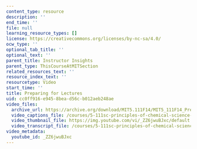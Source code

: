 ```yaml
---
content_type: resource
description: ''
end_time: ''
file: null
learning_resource_types: []
license: https://creativecommons.org/licenses/by-nc-sa/4.0/
ocw_type: ''
optional_tab_title: ''
optional_text: ''
parent_title: Instructor Insights
parent_type: ThisCourseAtMITSection
related_resources_text: ''
resource_index_text: ''
resourcetype: Video
start_time: ''
title: Preparing for Lectures
uid: cc0ff916-e945-8bea-d56c-b012aeb248ae
video_files:
  archive_url: https://archive.org/download/MIT5.111F14/MIT5_111F14_PreparingLectures_300k.mp4
  video_captions_file: /courses/5-111sc-principles-of-chemical-science-fall-2014/d7e60309cf5759c69ce2a45f22962e15_ZZ6jwuBJxc.vtt
  video_thumbnail_file: https://img.youtube.com/vi/_ZZ6jwuBJxc/default.jpg
  video_transcript_file: /courses/5-111sc-principles-of-chemical-science-fall-2014/0035eb927845c7d70ba2e123eceb3c9d_ZZ6jwuBJxc.pdf
video_metadata:
  youtube_id: _ZZ6jwuBJxc
---
```

